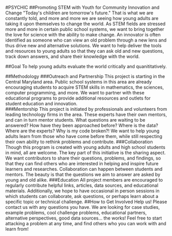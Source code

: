 #PSYCHIC
##Promoting STEM with Youth for Community Innovation and Change
"Today's children are tomorrow's future."  That is what we are constantly told, and more and more we are seeing how young adults are taking it upon themselves to change the world.  As STEM fields are stressed more and more in certain public school systems, we want to bring together the love for science with the ability to make change.  An innovator is often identified as someone who can view an old problem through a new lens and thus drive new and alternative solutions.  We want to help deliver the tools and resources to young adults so that they can ask old and new questions, track down answers, and share their knowledge with the world.

##Goal
To help young adults evaluate the world critically and quanititatively.

##Methodology
###Outreach and Partnership
This project is starting in the Central Maryland area.  Public school systems in this area are already encouraging students to acquire STEM skills in mathematics, the sciences, computer programming, and more.  We want to partner with these educational programs to provide additional resources and outlets for student education and innovation.  
###Mentorship
This project is initiated by professionals and volunteers from leading technology firms in the area.  These experts have their own mentors, and can in turn mentor students.  What questions are waiting to be answered?  How have they been approached before?  Where is the data?  Where are the experts?  Why is my code broken?!  We want to help young adults learn from those who have come before them, while still respecting their own ability to rethink problems and contribute.
###Collaboration
Though this program is created with young adults and high school students in mind, all are welcome.  The key part of this initiative is the sharing aspect.  We want contributors to share their questions, problems, and findings, so that they can find others who are interested in helping and inspire future learners and researches.  Collaboration can happen between students and mentors.  The beauty is that the questions we aim to answer are asked by young and old alike.
###Education
All project members are encouraged to regularly contribute helpful links, articles, data sources, and educational materials.  Additionally, we hope to have occasional in person sessions in which students can collaborate, ask questions, or perhaps learn about a specific topic or technical challenge.
##How to Get Involved
Help us!  Please contact us with any questions you have.  We are looking for case studies, example problems, cool challenge problems, educational partners, alternative perspectives, good data sources... the works!  Feel free to start attacking a problem at any time, and find others who you can work with and learn from!